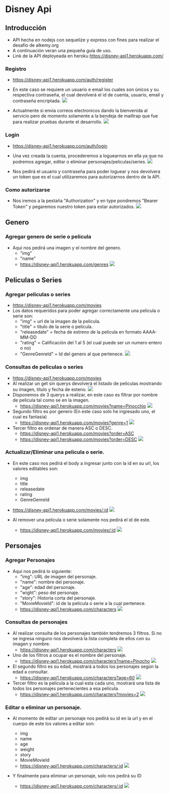 # Disney Api
## Introducción
- API hecha en nodejs con sequelize y express con fines para realizar el desafio de alkemy.org
- A continuación veran una pequeña guía de uso.
- Link de la API deployeada en heroku https://disney-api1.herokuapp.com/

### Registro
- https://disney-api1.herokuapp.com/auth/register
- En este caso se requiere un usuario e email los cuales son únicos y su respectiva contraseña, el cual devolverá el id de cuenta, usuario, email y contraseña encriptada.
[![](https://i.imgur.com/k2Oc1oa.png)](https://i.imgur.com/k2Oc1oa.png)

- Actualmente si envia correos electronicos dando la bienvenida al servicio pero de momento solamente a la bendeja de mailtrap que fue para realizar pruebas durante el desarrollo.
[![](https://i.imgur.com/B4OoTQ7.png)](https://i.imgur.com/B4OoTQ7.png)

### Login
- https://disney-api1.herokuapp.com/auth/login
- Una vez creada la cuenta, procederemos a loguearnos en ella ya que no podremos agregar, editar o eliminar personajes/peliculas/series.
[![](https://i.imgur.com/k6tzYrq.png)](https://i.imgur.com/k6tzYrq.png)

- Nos pedirá el usuario y contraseña para poder loguear y nos devolvera un token que es el cual utilizaremos para autorizarnos dentro de la API.

### Como autorizarse
- Nos iremos a la pestaña "Authorization" y en type pondremos "Bearer Token" y pegaremos nuestro token para estar autorizados.
[![](https://i.imgur.com/pqEJVcD.png)](https://i.imgur.com/pqEJVcD.png)
## Genero
### Agregar genero de serie o pelicula
- Aquí nos pedirá una imagen y el nombre del genero.
	- "img"
	- "name"
	- https://disney-api1.herokuapp.com/genres
[![](https://i.imgur.com/V8bqQPT.png)](https://i.imgur.com/V8bqQPT.png)
## Peliculas o Series
### Agregar peliculas o series
- https://disney-api1.herokuapp.com/movies
- Los datos requeridos para poder agregar correctamente una pelicula o serie son:
	- "img" = url de la imagen de la pelicula.
	- "title" = titulo de la serie o pelicula.
	- "releasedate" = fecha de estreno de la pelicula en formato AAAA-MM-DD
	- "rating" = Calificación del 1 al 5 (el cual puede ser un numero entero o no)
	- "GenreGenreId" = Id del genero al que pertenece.
[![](https://i.imgur.com/qUxO9Eu.png)](https://i.imgur.com/qUxO9Eu.png)

### Consultas de peliculas o series
- https://disney-api1.herokuapp.com/movies
- Al realizar un get sin querys devolverá el listado de peliculas mostrando su imagen, titulo y fecha de esteno.
[![](https://i.imgur.com/qlNltat.png)](https://i.imgur.com/qlNltat.png)
- Disponemos de 3 querys a realizar, en este caso es filtrar por nombre de pelicula tal como se en la imagen.
	- https://disney-api1.herokuapp.com/movies?name=Pinocchio
[![](https://i.imgur.com/mG3L4tx.png)](https://i.imgur.com/mG3L4tx.png)
- Segundo filtro es por genero (En este caso solo he ingresado uno, el cual es fantasia)
	- https://disney-api1.herokuapp.com/movies?genre=1
[![](https://i.imgur.com/PlzthSi.png)](https://i.imgur.com/PlzthSi.png)
- Tercer filtro es ordenar de manera ASC o DESC.
	- https://disney-api1.herokuapp.com/movies?order=ASC
	- https://disney-api1.herokuapp.com/movies?order=DESC
[![](https://i.imgur.com/EWOn9Ho.png)](https://i.imgur.com/EWOn9Ho.png)

### Actualizar/Eliminar una pelicula o serie.
- En este caso nos pedirá el body a ingresar junto con la id en su url, los valores editables son:
	- img
	- title
	- releasedate
	- rating
	- GenreGenreId
- https://disney-api1.herokuapp.com/movies/:id
[![](https://i.imgur.com/cljniI1.png)](https://i.imgur.com/cljniI1.png)

- Al remover una pelicula o serie solamente nos pedirá el id de este.
	- https://disney-api1.herokuapp.com/movies/:id
[![](https://i.imgur.com/UHGpFdl.png)](https://i.imgur.com/UHGpFdl.png)

## Personajes
### Agregar Personajes
- Aquí nos pedirá lo siguiente:
	- "img": URL de imagen del personaje.
	- "name": nombre del personaje.
	- "age": edad del personaje.
	- "wight": peso del personaje.
	- "story": Historia corta del personaje.
	- "MovieMovieId": id de la pelicula o serie a la cual pertenece.
	- https://disney-api1.herokuapp.com/characters
[![](https://i.imgur.com/QYDWWJP.png)](https://i.imgur.com/QYDWWJP.png)
### Consultas de personajes
- Al realizar consulta de los personajes también tendremos 3 filtros. Si no se ingresa ninguno nos devolverá la lista completa de ellos con su imagen y nombre.
	- https://disney-api1.herokuapp.com/characters
[![](https://i.imgur.com/6vpGy2K.png)](https://i.imgur.com/6vpGy2K.png)
- Uno de los filtros a ocupar es el nombre del personaje.
	- https://disney-api1.herokuapp.com/characters?name=Pinocho
[![](https://i.imgur.com/Q38oXj4.png)](https://i.imgur.com/Q38oXj4.png)
- El segundo filtro es su edad, mostrará a todos los personajes según la edad a consultar.
	- https://disney-api1.herokuapp.com/characters?age=60
[![](https://i.imgur.com/IP7PFdP.png)](https://i.imgur.com/IP7PFdP.png)
- Tercer filtro es la pelicula a la cual esta cada uno, mostrará una lista de todos los personajes pertenecientes a esa pelicula.
	- https://disney-api1.herokuapp.com/characters?movies=2
[![](https://i.imgur.com/dHEm79t.png)](https://i.imgur.com/dHEm79t.png)

### Editar o eliminar un personaje.
- Al momento de editar un personaje nos pedirá su id en la url y en el cuerpo de este los valores a editar son:
	- img
	- name
	- age
	- weight
	- story
	- MovieMovieId
	- https://disney-api1.herokuapp.com/characters/:id
[![](https://i.imgur.com/vryobJB.png)](https://i.imgur.com/vryobJB.png)

- Y finalmente para eliminar un personaje, solo nos pedirá su ID
	- https://disney-api1.herokuapp.com/characters/:id
[![](https://i.imgur.com/4Qtn3la.png)](https://i.imgur.com/4Qtn3la.png)